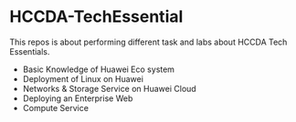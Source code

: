 # HCCDA-TechEssential
This repos is about performing different task and labs about HCCDA Tech Essentials.
- Basic Knowledge of Huawei Eco system
- Deployment of Linux on Huawei
- Networks & Storage Service on Huawei Cloud
- Deploying an Enterprise Web
- Compute Service
